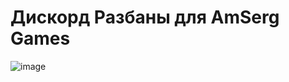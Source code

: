 # Дискорд Разбаны для AmSerg Games

![image](https://github.com/Dinspit/amserg-discord-ban-appeals/assets/91454173/30ac7df4-ef7c-489f-a60f-c44dec39c064)




